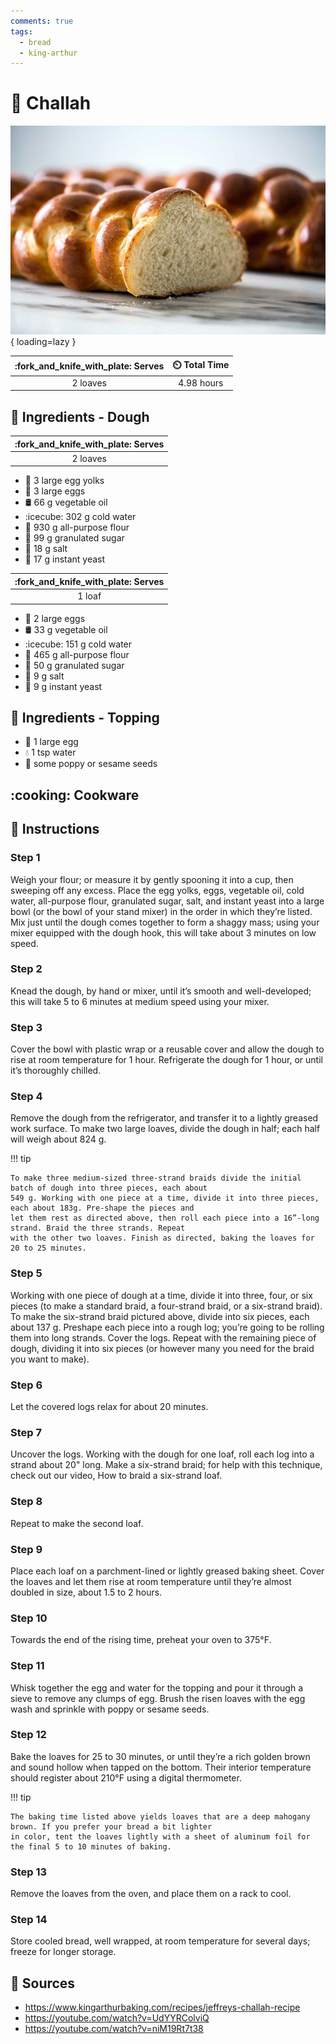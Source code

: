 ```yaml
---
comments: true
tags:
  - bread
  - king-arthur
---
```

# :baguette_bread: Challah

![Challah][1]{ loading=lazy }

| :fork_and_knife_with_plate: Serves | :timer_clock: Total Time |
|:----------------------------------:|:-----------------------: |
| 2 loaves | 4.98 hours |

## :salt: Ingredients - Dough

| :fork_and_knife_with_plate: Serves |
|:----------------------------------:|
| 2 loaves |

- :egg: 3 large egg yolks
- :egg: 3 large eggs
- :oil_drum: 66 g vegetable oil
- :icecube: 302 g cold water
- :ear_of_rice: 930 g all-purpose flour
- :candy: 99 g granulated sugar
- :salt: 18 g salt
- :microbe: 17 g instant yeast

| :fork_and_knife_with_plate: Serves |
|:----------------------------------:|
| 1 loaf |

- :egg: 2 large eggs
- :oil_drum: 33 g vegetable oil
- :icecube: 151 g cold water
- :ear_of_rice: 465 g all-purpose flour
- :candy: 50 g granulated sugar
- :salt: 9 g salt
- :microbe: 9 g instant yeast

## :salt: Ingredients - Topping

- :egg: 1 large egg
- :droplet: 1 tsp water
- :seedling: some poppy or sesame seeds

## :cooking: Cookware

## :pencil: Instructions

### Step 1

Weigh your flour; or measure it by gently spooning it into a cup, then sweeping off any excess. Place the egg yolks,
eggs, vegetable oil, cold water, all-purpose flour, granulated sugar, salt, and instant yeast into a large bowl (or the
bowl of your stand mixer) in the order in which they’re listed. Mix just until the dough comes together to form a
shaggy mass; using your mixer equipped with the dough hook, this will take about 3 minutes on low speed.

### Step 2

Knead the dough, by hand or mixer, until it’s smooth and well-developed; this will take 5 to 6 minutes at medium speed
using your mixer.

### Step 3

Cover the bowl with plastic wrap or a reusable cover and allow the dough to rise at room temperature for 1 hour.
Refrigerate the dough for 1 hour, or until it’s thoroughly chilled.

### Step 4

Remove the dough from the refrigerator, and transfer it to a lightly greased work surface. To make two large loaves,
divide the dough in half; each half will weigh about 824 g.

!!! tip

    To make three medium-sized three-strand braids divide the initial batch of dough into three pieces, each about
    549 g. Working with one piece at a time, divide it into three pieces, each about 183g. Pre-shape the pieces and
    let them rest as directed above, then roll each piece into a 16”-long strand. Braid the three strands. Repeat
    with the other two loaves. Finish as directed, baking the loaves for 20 to 25 minutes.

### Step 5

Working with one piece of dough at a time, divide it into three, four, or six pieces (to make a standard braid, a
four-strand braid, or a six-strand braid). To make the six-strand braid pictured above, divide into six pieces, each
about 137 g. Preshape each piece into a rough log; you’re going to be rolling them into long strands. Cover the logs.
Repeat with the remaining piece of dough, dividing it into six pieces (or however many you need for the braid you want
to make).

### Step 6

Let the covered logs relax for about 20 minutes.

### Step 7

Uncover the logs. Working with the dough for one loaf, roll each log into a strand about 20" long. Make a six-strand
braid; for help with this technique, check out our video, How to braid a six-strand loaf.

### Step 8

Repeat to make the second loaf.

### Step 9

Place each loaf on a parchment-lined or lightly greased baking sheet. Cover the loaves and let them rise at room
temperature until they’re almost doubled in size, about 1.5 to 2 hours.

### Step 10

Towards the end of the rising time, preheat your oven to 375°F.

### Step 11

Whisk together the egg and water for the topping and pour it through a sieve to remove any clumps of egg. Brush the
risen loaves with the egg wash and sprinkle with poppy or sesame seeds.

### Step 12

Bake the loaves for 25 to 30 minutes, or until they’re a rich golden brown and sound hollow when tapped on the bottom.
Their interior temperature should register about 210°F using a digital thermometer.

!!! tip

    The baking time listed above yields loaves that are a deep mahogany brown. If you prefer your bread a bit lighter
    in color, tent the loaves lightly with a sheet of aluminum foil for the final 5 to 10 minutes of baking.

### Step 13

Remove the loaves from the oven, and place them on a rack to cool.

### Step 14

Store cooled bread, well wrapped, at room temperature for several days; freeze for longer storage.

## :link: Sources

- <https://www.kingarthurbaking.com/recipes/jeffreys-challah-recipe>
- <https://youtube.com/watch?v=UdYYRColviQ>
- <https://youtube.com/watch?v=niM19Rt7t38>

[1]: <../assets/images/challah.jpg>
